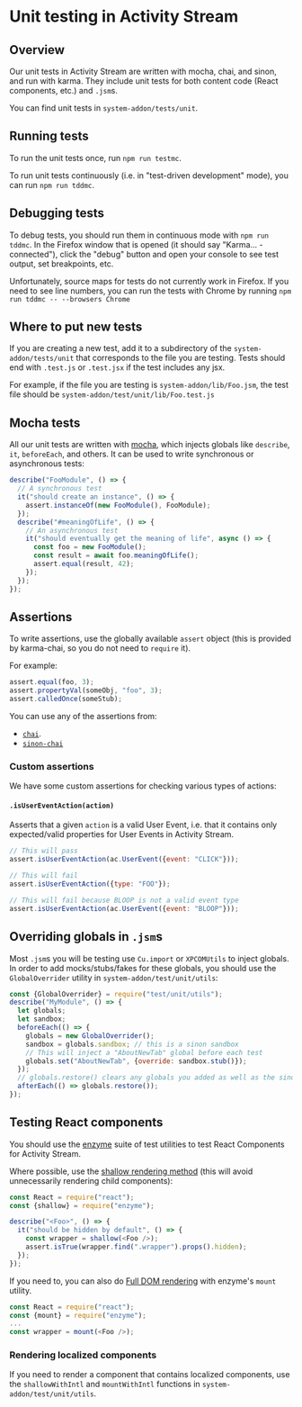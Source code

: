 # Unit testing in Activity Stream

## Overview

Our unit tests in Activity Stream are written with mocha, chai, and sinon, and run
with karma. They include unit tests for both content code (React components, etc.)
and `.jsm`s.

You can find unit tests in `system-addon/tests/unit`.

## Running tests

To run the unit tests once, run `npm run testmc`.

To run unit tests continuously (i.e. in "test-driven development" mode), you can
run `npm run tddmc`.

## Debugging tests

To debug tests, you should run them in continuous mode with `npm run tddmc`. In the
Firefox window that is opened (it should say "Karma... - connected"), click the
"debug" button and open your console to see test output, set breakpoints, etc.

Unfortunately, source maps for tests do not currently work in Firefox. If you need
to see line numbers, you can run the tests with Chrome by running
`npm run tddmc -- --browsers Chrome`

## Where to put new tests

If you are creating a new test, add it to a subdirectory of the `system-addon/tests/unit`
that corresponds to the file you are testing. Tests should end with `.test.js` or
`.test.jsx` if the test includes any jsx.

For example, if the file you are testing is `system-addon/lib/Foo.jsm`, the test
file should be `system-addon/test/unit/lib/Foo.test.js`

## Mocha tests

All our unit tests are written with [mocha](https://mochajs.org), which injects
globals like `describe`, `it`, `beforeEach`, and others. It can be used to write
synchronous or asynchronous tests:

```js
describe("FooModule", () => {
  // A synchronous test
  it("should create an instance", () => {
    assert.instanceOf(new FooModule(), FooModule);
  });
  describe("#meaningOfLife", () => {
    // An asynchronous test
    it("should eventually get the meaning of life", async () => {
      const foo = new FooModule();
      const result = await foo.meaningOfLife();
      assert.equal(result, 42);
    });
  });
});
```

## Assertions

To write assertions, use the globally available `assert` object (this is provided
by karma-chai, so you do not need to `require` it).

For example:

```js
assert.equal(foo, 3);
assert.propertyVal(someObj, "foo", 3);
assert.calledOnce(someStub);
```

You can use any of the assertions from:

- [`chai`](http://chaijs.com/api/assert/).
- [`sinon-chai`](https://github.com/domenic/sinon-chai#assertions)

### Custom assertions

We have some custom assertions for checking various types of actions:

#### `.isUserEventAction(action)`

Asserts that a given `action` is a valid User Event, i.e. that it contains only
expected/valid properties for User Events in Activity Stream.

```js
// This will pass
assert.isUserEventAction(ac.UserEvent({event: "CLICK"}));

// This will fail
assert.isUserEventAction({type: "FOO"});

// This will fail because BLOOP is not a valid event type
assert.isUserEventAction(ac.UserEvent({event: "BLOOP"}));
```

## Overriding globals in `.jsm`s

Most `.jsm`s you will be testing use `Cu.import` or `XPCOMUtils` to inject globals.
In order to add mocks/stubs/fakes for these globals, you should use the `GlobalOverrider`
utility in `system-addon/test/unit/utils`:

```js
const {GlobalOverrider} = require("test/unit/utils");
describe("MyModule", () => {
  let globals;
  let sandbox;
  beforeEach(() => {
    globals = new GlobalOverrider();
    sandbox = globals.sandbox; // this is a sinon sandbox
    // This will inject a "AboutNewTab" global before each test
    globals.set("AboutNewTab", {override: sandbox.stub()});
  });
  // globals.restore() clears any globals you added as well as the sinon sandbox
  afterEach(() => globals.restore());
});
```

## Testing React components

You should use the [enzyme](https://github.com/airbnb/enzyme) suite of test utilities
to test React Components for Activity Stream.

Where possible, use the [shallow rendering method](https://github.com/airbnb/enzyme/blob/master/docs/api/shallow.md) (this will avoid unnecessarily
rendering child components):

```js
const React = require("react");
const {shallow} = require("enzyme");

describe("<Foo>", () => {
  it("should be hidden by default", () => {
    const wrapper = shallow(<Foo />);
    assert.isTrue(wrapper.find(".wrapper").props().hidden);
  });
});
```

If you need to, you can also do [Full DOM rendering](https://github.com/airbnb/enzyme/blob/master/docs/api/mount.md)
with enzyme's `mount` utility.

```js
const React = require("react");
const {mount} = require("enzyme");
...
const wrapper = mount(<Foo />);
```

### Rendering localized components

If you need to render a component that contains localized components, use the
`shallowWithIntl` and `mountWithIntl` functions in `system-addon/test/unit/utils`.
